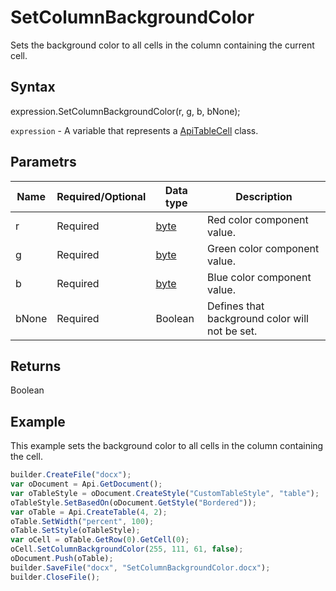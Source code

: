 # SetColumnBackgroundColor

Sets the background color to all cells in the column containing the current cell.

## Syntax

expression.SetColumnBackgroundColor(r, g, b, bNone);

`expression` - A variable that represents a [ApiTableCell](../ApiTableCell.md) class.

## Parametrs

| **Name** | **Required/Optional** | **Data type** | **Description** |
| ------------- | ------------- | ------------- | ------------- |
| r | Required | [byte](../../../Enumerations/byte.md) | Red color component value. |
| g | Required | [byte](../../../Enumerations/byte.md) | Green color component value. |
| b | Required | [byte](../../../Enumerations/byte.md) | Blue color component value. |
| bNone | Required | Boolean | Defines that background color will not be set. |

## Returns

Boolean

## Example

This example sets the background color to all cells in the column containing the cell.

```javascript
builder.CreateFile("docx");
var oDocument = Api.GetDocument();
var oTableStyle = oDocument.CreateStyle("CustomTableStyle", "table");
oTableStyle.SetBasedOn(oDocument.GetStyle("Bordered"));
var oTable = Api.CreateTable(4, 2);
oTable.SetWidth("percent", 100);
oTable.SetStyle(oTableStyle);
var oCell = oTable.GetRow(0).GetCell(0);
oCell.SetColumnBackgroundColor(255, 111, 61, false);
oDocument.Push(oTable);
builder.SaveFile("docx", "SetColumnBackgroundColor.docx");
builder.CloseFile();
```